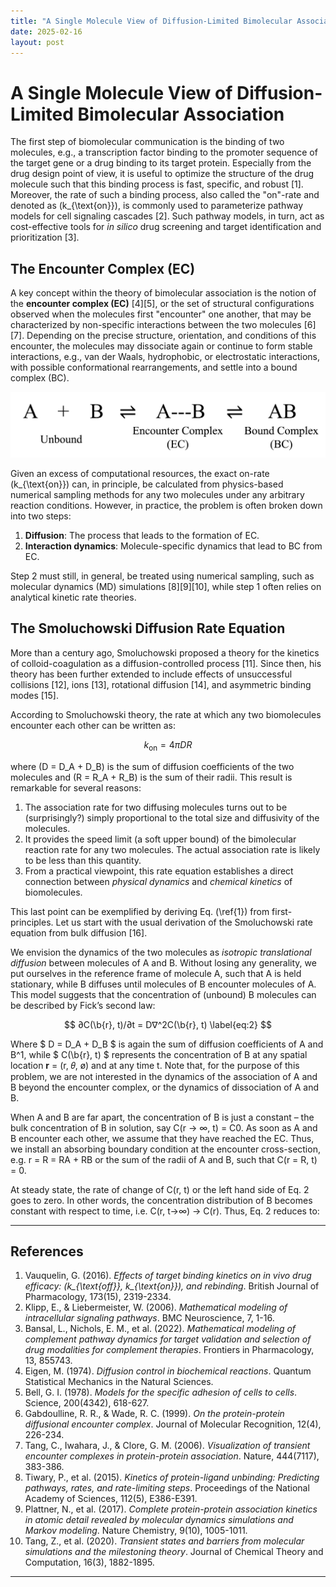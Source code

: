 ```yaml
---
title: "A Single Molecule View of Diffusion-Limited Bimolecular Association"
date: 2025-02-16
layout: post
---
```


# A Single Molecule View of Diffusion-Limited Bimolecular Association

The first step of biomolecular communication is the binding of two molecules, e.g., a transcription factor binding to the promoter sequence of the target gene or a drug binding to its target protein. Especially from the drug design point of view, it is useful to optimize the structure of the drug molecule such that this binding process is fast, specific, and robust [1]. Moreover, the rate of such a binding process, also called the "on"-rate and denoted as \(k_{\text{on}}\), is commonly used to parameterize pathway models for cell signaling cascades [2]. Such pathway models, in turn, act as cost-effective tools for _in silico_ drug screening and target identification and prioritization [3].

## The Encounter Complex (EC)

A key concept within the theory of bimolecular association is the notion of the **encounter complex (EC)** [4][5], or the set of structural configurations observed when the molecules first "encounter" one another, that may be characterized by non-specific interactions between the two molecules [6][7]. Depending on the precise structure, orientation, and conditions of this encounter, the molecules may dissociate again or continue to form stable interactions, e.g., van der Waals, hydrophobic, or electrostatic interactions, with possible conformational rearrangements, and settle into a bound complex (BC).

![EC-scheme](../assets/EC_scheme.png)

Given an excess of computational resources, the exact on-rate \(k_{\text{on}}\) can, in principle, be calculated from physics-based numerical sampling methods for any two molecules under any arbitrary reaction conditions. However, in practice, the problem is often broken down into two steps:
1. **Diffusion**: The process that leads to the formation of EC.
2. **Interaction dynamics**: Molecule-specific dynamics that lead to BC from EC.

Step 2 must still, in general, be treated using numerical sampling, such as molecular dynamics (MD) simulations [8][9][10], while step 1 often relies on analytical kinetic rate theories.

## The Smoluchowski Diffusion Rate Equation

More than a century ago, Smoluchowski proposed a theory for the kinetics of colloid-coagulation as a diffusion-controlled process [11]. Since then, his theory has been further extended to include effects of unsuccessful collisions [12], ions [13], rotational diffusion [14], and asymmetric binding modes [15].

According to Smoluchowski theory, the rate at which any two biomolecules encounter each other can be written as:

$$
k_{\text{on}} = 4 \pi D R
\label{eq:1}
$$

where \(D = D_A + D_B\) is the sum of diffusion coefficients of the two molecules and \(R = R_A + R_B\) is the sum of their radii. This result is remarkable for several reasons:

1. The association rate for two diffusing molecules turns out to be (surprisingly?) simply proportional to the total size and diffusivity of the molecules.
2. It provides the speed limit (a soft upper bound) of the bimolecular reaction rate for any two molecules. The actual association rate is likely to be less than this quantity.
3. From a practical viewpoint, this rate equation establishes a direct connection between _physical dynamics_ and _chemical kinetics_ of biomolecules.

This last point can be exemplified by deriving Eq. (\ref{1}) from first-principles. Let us start with the usual derivation of the Smoluchowski rate equation from bulk diffusion [16]. 

We envision the dynamics of the two molecules as _isotropic translational diffusion_ between molecules of A and B. Without losing any generality, we put ourselves in the reference frame of molecule A, such that A is held stationary, while B diffuses until molecules of B encounter molecules of A. This model suggests that the concentration of (unbound) B molecules can be described by Fick’s second law:

$$
∂C(\b{r}, t)/∂t = D∇^2C(\b{r}, t)  
\label{eq:2} 
$$

Where $ D = D_A + D_B $ is again the sum of diffusion coefficients of A and B^1, while $ C(\b{r}, t) $ represents the concentration of B at any spatial location **r**  = (r, 𝜃, ø) and at any time t. Note that, for the purpose of this problem, we are not interested in the dynamics of the association of A and B beyond the encounter complex, or the dynamics of dissociation of A and B. 

When A and B are far apart, the concentration of B is just a constant – the bulk concentration of B in solution, say C(r → ∞, t) = C0. As soon as A and B encounter each other, we assume that they have reached the EC. Thus, we install an absorbing boundary condition at the encounter cross-section, e.g. r = R = RA + RB or the sum of the radii of A and B, such that C(r = R, t) = 0. 

At steady state, the rate of change of C(r, t) or the left hand side of Eq. 2 goes to zero. In other words, the concentration distribution of B becomes constant with respect to time, i.e. C(r, t→∞) → C(r). Thus, Eq. 2 reduces to:


---

## References

1. Vauquelin, G. (2016). *Effects of target binding kinetics on in vivo drug efficacy: \(k_{\text{off}}, k_{\text{on}}\), and rebinding*. British Journal of Pharmacology, 173(15), 2319-2334.
2. Klipp, E., & Liebermeister, W. (2006). *Mathematical modeling of intracellular signaling pathways*. BMC Neuroscience, 7, 1-16.
3. Bansal, L., Nichols, E. M., et al. (2022). *Mathematical modeling of complement pathway dynamics for target validation and selection of drug modalities for complement therapies*. Frontiers in Pharmacology, 13, 855743.
4. Eigen, M. (1974). *Diffusion control in biochemical reactions*. Quantum Statistical Mechanics in the Natural Sciences.
5. Bell, G. I. (1978). *Models for the specific adhesion of cells to cells*. Science, 200(4342), 618-627.
6. Gabdoulline, R. R., & Wade, R. C. (1999). *On the protein-protein diffusional encounter complex*. Journal of Molecular Recognition, 12(4), 226-234.
7. Tang, C., Iwahara, J., & Clore, G. M. (2006). *Visualization of transient encounter complexes in protein-protein association*. Nature, 444(7117), 383-386.
8. Tiwary, P., et al. (2015). *Kinetics of protein-ligand unbinding: Predicting pathways, rates, and rate-limiting steps*. Proceedings of the National Academy of Sciences, 112(5), E386-E391.
9. Plattner, N., et al. (2017). *Complete protein-protein association kinetics in atomic detail revealed by molecular dynamics simulations and Markov modeling*. Nature Chemistry, 9(10), 1005-1011.
10. Tang, Z., et al. (2020). *Transient states and barriers from molecular simulations and the milestoning theory*. Journal of Chemical Theory and Computation, 16(3), 1882-1895.

---
